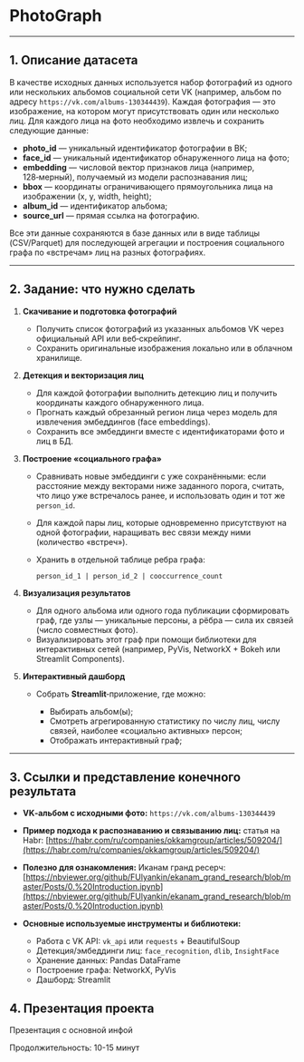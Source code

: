 # PhotoGraph
---

## 1. Описание датасета

В качестве исходных данных используется набор фотографий из одного или нескольких альбомов социальной сети VK (например, альбом по адресу `https://vk.com/albums-130344439`). Каждая фотография — это изображение, на котором могут присутствовать один или несколько лиц. Для каждого лица на фото необходимо извлечь и сохранить следующие данные:

* **photo\_id** — уникальный идентификатор фотографии в ВК;
* **face\_id** — уникальный идентификатор обнаруженного лица на фото;
* **embedding** — числовой вектор признаков лица (например, 128‑мерный), получаемый из модели распознавания лиц;
* **bbox** — координаты ограничивающего прямоугольника лица на изображении (x, y, width, height);
* **album\_id** — идентификатор альбома;
* **source\_url** — прямая ссылка на фотографию.

Все эти данные сохраняются в базе данных или в виде таблицы (CSV/Parquet) для последующей агрегации и построения социального графа по «встречам» лиц на разных фотографиях.

---

## 2. Задание: что нужно сделать

1. **Скачивание и подготовка фотографий**

   * Получить список фотографий из указанных альбомов VK через официальный API или веб‑скрейпинг.
   * Сохранить оригинальные изображения локально или в облачном хранилище.

2. **Детекция и векторизация лиц**

   * Для каждой фотографии выполнить детекцию лиц и получить координаты каждого обнаруженного лица.
   * Прогнать каждый обрезанный регион лица через модель для извлечения эмбеддингов (face embeddings).
   * Сохранить все эмбеддинги вместе с идентификаторами фото и лиц в БД.

3. **Построение «социального графа»**

   * Сравнивать новые эмбеддинги с уже сохранёнными: если расстояние между векторами ниже заданного порога, считать, что лицо уже встречалось ранее, и использовать один и тот же `person_id`.
   * Для каждой пары лиц, которые одновременно присутствуют на одной фотографии, наращивать вес связи между ними (количество «встреч»).
   * Хранить в отдельной таблице ребра графа:

     ```
     person_id_1 | person_id_2 | cooccurrence_count
     ```

4. **Визуализация результатов**

   * Для одного альбома или одного года публикации сформировать граф, где узлы — уникальные персоны, а рёбра — сила их связей (число совместных фото).
   * Визуализировать этот граф при помощи библиотеки для интерактивных сетей (например, PyVis, NetworkX + Bokeh или Streamlit Components).

5. **Интерактивный дашборд**

   * Собрать **Streamlit**‑приложение, где можно:

     * Выбирать альбом(ы);
     * Смотреть агрегированную статистику по числу лиц, числу связей, наиболее «социально активных» персон;
     * Отображать интерактивный граф;

---

## 3. Ссылки и представление конечного результата

* **VK‑альбом с исходными фото:**
  `https://vk.com/albums-130344439`
* **Пример подхода к распознаванию и связыванию лиц:**
  статья на Habr: [https://habr.com/ru/companies/okkamgroup/articles/509204/](https://habr.com/ru/companies/okkamgroup/articles/509204/)
* **Полезно для ознакомления:**
  Иканам гранд ресерч: [https://nbviewer.org/github/FUlyankin/ekanam_grand_research/blob/master/Posts/0.%20Introduction.ipynb](https://nbviewer.org/github/FUlyankin/ekanam_grand_research/blob/master/Posts/0.%20Introduction.ipynb)
* **Основные используемые инструменты и библиотеки:**

  * Работа с VK API: `vk_api` или `requests` + BeautifulSoup
  * Детекция/эмбеддинги лиц: `face_recognition`, `dlib`, `InsightFace`
  * Хранение данных: Pandas DataFrame
  * Построение графа: NetworkX, PyVis
  * Дашборд: Streamlit

## 4. Презентация проекта

Презентация с основной инфой 

Продолжительность: 10-15 минут  
